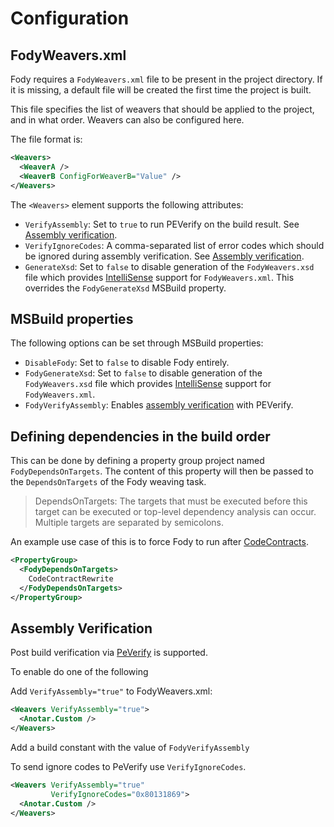# Configuration


## FodyWeavers.xml

Fody requires a `FodyWeavers.xml` file to be present in the project directory. If it is missing, a default file will be created the first time the project is built.

This file specifies the list of weavers that should be applied to the project, and in what order. Weavers can also be configured here.

The file format is:

```xml
<Weavers>
  <WeaverA />
  <WeaverB ConfigForWeaverB="Value" />
</Weavers>
```

The `<Weavers>` element supports the following attributes:

 * `VerifyAssembly`: Set to `true` to run PEVerify on the build result. See [Assembly verification](Assembly-Verification).
 * `VerifyIgnoreCodes`: A comma-separated list of error codes which should be ignored during assembly verification. See [Assembly verification](Assembly-Verification).
 * `GenerateXsd`: Set to `false` to disable generation of the `FodyWeavers.xsd` file which provides [IntelliSense](https://docs.microsoft.com/en-us/visualstudio/ide/using-intellisense) support for `FodyWeavers.xml`. This overrides the `FodyGenerateXsd` MSBuild property.


## MSBuild properties

The following options can be set through MSBuild properties:

 * `DisableFody`: Set to `false` to disable Fody entirely.
 * `FodyGenerateXsd`: Set to `false` to disable generation of the `FodyWeavers.xsd` file which provides [IntelliSense](https://docs.microsoft.com/en-us/visualstudio/ide/using-intellisense) support for `FodyWeavers.xml`.
 * `FodyVerifyAssembly`: Enables [assembly verification](#assembly-verification) with PEVerify.


## Defining dependencies in the build order

This can be done by defining a property group project named `FodyDependsOnTargets`. The content of this property will then be passed to the `DependsOnTargets` of the Fody weaving task.

> DependsOnTargets: The targets that must be executed before this target can be executed or top-level dependency analysis can occur. Multiple targets are separated by semicolons.

An example use case of this is to force Fody to run after [CodeContracts](https://docs.microsoft.com/en-us/dotnet/framework/debug-trace-profile/code-contracts).

```xml
<PropertyGroup>
  <FodyDependsOnTargets>
    CodeContractRewrite
  </FodyDependsOnTargets>
</PropertyGroup>
```


## Assembly Verification

Post build verification via [PeVerify](https://docs.microsoft.com/en-us/dotnet/framework/tools/peverify-exe-peverify-tool) is supported.

To enable do one of the following

Add `VerifyAssembly="true"` to FodyWeavers.xml:

```xml
<Weavers VerifyAssembly="true">
  <Anotar.Custom />
</Weavers>
```

Add a build constant with the value of `FodyVerifyAssembly`

To send ignore codes to PeVerify use `VerifyIgnoreCodes`.

```xml
<Weavers VerifyAssembly="true"
         VerifyIgnoreCodes="0x80131869">
  <Anotar.Custom />
</Weavers>
```